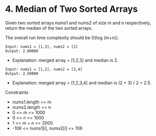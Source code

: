 # 4. Median of Two Sorted Arrays

Given two sorted arrays nums1 and nums2 of size m and n respectively, return the median of the two sorted arrays.

The overall run time complexity should be O(log (m+n)).

```text
Input: nums1 = [1,3], nums2 = [2]
Output: 2.00000
```

* Explanation: merged array = [1,2,3] and median is 2.

```text
Input: nums1 = [1,2], nums2 = [3,4]
Output: 2.50000
```

* Explanation: merged array = [1,2,3,4] and median is (2 + 3) / 2 = 2.5.

Constraints

* nums1.length == m
* nums2.length == n
* 0 <= m <= 1000
* 0 <= n <= 1000
* 1 <= m + n <= 2000
* -106 <= nums1[i], nums2[i] <= 106
